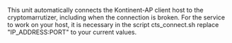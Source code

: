 This unit automatically connects the Kontinent-AP client host to the cryptomarrutizer, including when the connection is broken. For the service to work on your host, it is necessary in the script cts_connect.sh replace "IP_ADDRESS:PORT" to your current values.
